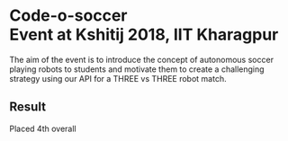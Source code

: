 # Code-o-soccer <br/> Event at Kshitij 2018, IIT Kharagpur

The aim of the event is to introduce the concept of autonomous soccer playing robots to students and motivate them to create a challenging strategy using our API for a THREE vs THREE robot match.  

## Result

Placed 4th overall
